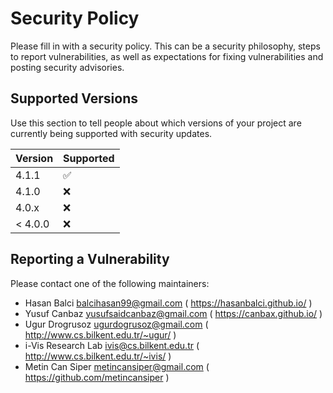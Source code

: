 # Security Policy
Please fill in with a security policy.  This can be a security philosophy, steps to report vulnerabilities, as well as expectations for fixing vulnerabilities and posting security advisories.

## Supported Versions

Use this section to tell people about which versions of your project are
currently being supported with security updates.

| Version | Supported          |
| ------- | ------------------ |
| 4.1.1   | :white_check_mark: |
| 4.1.0   | :x:                |
| 4.0.x   | :x: |
| < 4.0.0 | :x:                |

## Reporting a Vulnerability

Please contact one of the following maintainers:

- Hasan Balci balcihasan99@gmail.com ( https://hasanbalci.github.io/ )
- Yusuf Canbaz yusufsaidcanbaz@gmail.com ( https://canbax.github.io/ )
- Ugur Drogrusoz ugurdogrusoz@gmail.com ( http://www.cs.bilkent.edu.tr/~ugur/ )
- i-Vis Research Lab ivis@cs.bilkent.edu.tr ( http://www.cs.bilkent.edu.tr/~ivis/ )
- Metin Can Siper metincansiper@gmail.com ( https://github.com/metincansiper )
  
